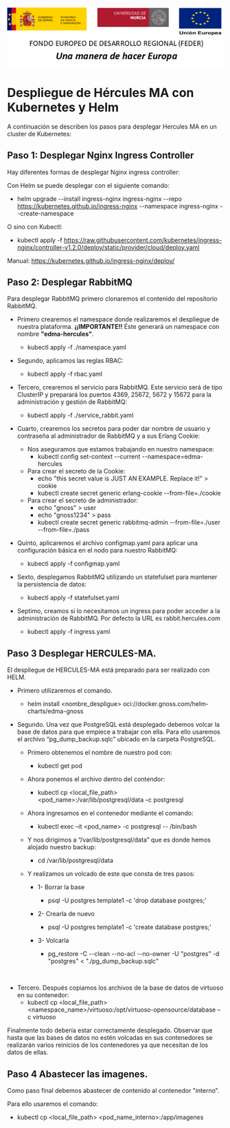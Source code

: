 ![](./media/CabeceraDocumentosMD.png)

# Despliegue de Hércules MA con Kubernetes y Helm

A continuación se describen los pasos para desplegar Hercules MA en un cluster de Kubernetes: 

## Paso 1: Desplegar Nginx Ingress Controller

Hay diferentes formas de desplegar Nginx ingress controller:

Con Helm se puede desplegar con el siguiente comando:
  * helm upgrade --install ingress-nginx ingress-nginx --repo https://kubernetes.github.io/ingress-nginx --namespace ingress-nginx --create-namespace

O sino con Kubectl:
  * kubectl apply -f https://raw.githubusercontent.com/kubernetes/ingress-nginx/controller-v1.2.0/deploy/static/provider/cloud/deploy.yaml

Manual: https://kubernetes.github.io/ingress-nginx/deploy/


## Paso 2: Desplegar RabbitMQ

Para desplegar RabbitMQ primero clonaremos el contenido del repositorio RabbitMQ.

* Primero crearemos el namespace donde realizaremos el despliegue de nuestra plataforma. **¡¡IMPORTANTE!!** Éste generará un namespace con nombre **"edma-hercules"**.
  * kubectl apply -f ./namespace.yaml 
 
* Segundo, aplicamos las reglas RBAC:
  * kubectl apply -f rbac.yaml 

* Tercero, crearemos el servicio para RabbitMQ. Este servicio será de tipo ClusterIP y preparará los puertos 4369, 25672, 5672 y 15672 para la administración y gestión de RabbitMQ:
  *  kubectl apply -f ./service_rabbit.yaml

* Cuarto, crearemos los secretos para poder dar nombre de usuario y contraseña al administrador de RabbitMQ y a sus Erlang Cookie:
  - Nos aseguramos que estamos trabajando en nuestro namespace:
    - kubectl config set-context --current --namespace=edma-hercules
  - Para crear el secreto de la Cookie:
    - echo "this secret value is JUST AN EXAMPLE. Replace it!" > cookie
    - kubectl create secret generic erlang-cookie --from-file=./cookie
  - Para crear el secreto de administrador:
    - echo "gnoss" > user
    - echo "gnoss1234" > pass
    - kubectl create secret generic rabbitmq-admin --from-file=./user --from-file=./pass

* Quinto, aplicaremos el archivo configmap.yaml para aplicar una configuración básica en el nodo para nuestro RabbitMQ:
  - kubectl apply -f configmap.yaml

* Sexto, desplegamos RabbitMQ utilizando un statefulset para mantener la persistencia de datos:
  - kubectl apply -f statefulset.yaml

* Septimo, creamos si lo necesitamos un ingress para poder acceder a la administración de RabbitMQ. Por defecto la URL es rabbit.hercules.com
  - kubectl apply -f ingress.yaml

## Paso 3 Desplegar HERCULES-MA.

El despliegue de HERCULES-MA está preparado para ser realizado con HELM. 

* Primero utilizaremos el comando.
  * helm install <nombre_despligue> oci://docker.gnoss.com/helm-charts/edma-gnoss

* Segundo. Una vez que PostgreSQL está desplegado debemos volcar la base de datos para que empiece a trabajar con ella.
Para ello usaremos el archivo “pg_dump_backup.sqlc” ubicado en la carpeta PostgreSQL.
  * Primero obtenemos el nombre de nuestro pod con:
    * kubectl get pod

  * Ahora ponemos el archivo dentro del contendor:
    * kubectl cp <local_file_path> <pod_name>:/var/lib/postgresql/data –c postgresql
 
  * Ahora ingresamos en el contenedor mediante el comando:
    * kubectl exec –it <pod_name> -c postgresql -- /bin/bash
 
  * Y nos dirigimos a “/var/lib/postgresql/data” que es donde hemos alojado nuestro backup:
    * cd /var/lib/postgresql/data

  * Y realizamos un volcado de este que consta de tres pasos:

    * 1-	Borrar la base  
      * psql -U postgres template1 -c 'drop database postgres;'

    * 2- Crearla de nuevo  
      * psql -U postgres template1 -c 'create database postgres;'

    * 3-	Volcarla  
      * pg_restore -C --clean --no-acl --no-owner -U "postgres" -d "postgres" < "./pg_dump_backup.sqlc"

 
* Tercero. Después copiamos los archivos de la base de datos de virtuoso en su contenedor:
  * kubectl cp <local_file_path> <namespace_name>/virtuoso:/opt/virtuoso-opensource/database –c virtuoso

Finalmente todo debería estar correctamente desplegado. Observar que hasta que las bases de datos no estén volcadas 
en sus contenedores se realizarán varios reinicios de los contenedores ya que necesitan de los datos de ellas.

## Paso 4 Abastecer las imagenes.

Como paso final debemos abastecer de contenido al contenedor "interno".

Para ello usaremos el comando:

  * kubectl cp <local_file_path> <pod_name_interno>:/app/imagenes

